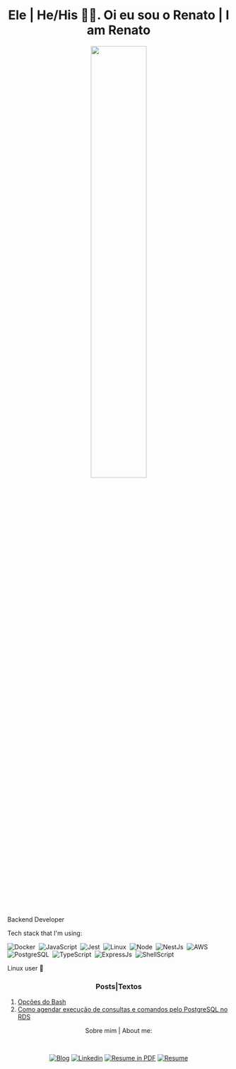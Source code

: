 <h1 align= "center"><b>Ele | He/His 🙋‍♂️. Oi eu sou o Renato | I am Renato </b></h1>
<p align="center"><img width=50% src="https://media.giphy.com/media/IThjAlJnD9WNO/giphy.gif"></p>

Backend Developer

Tech stack that I'm using:  

![Docker](https://img.shields.io/badge/-Docker-099cec?style=flat&logoColor=fff&logo=docker)&nbsp;
![JavaScript](https://img.shields.io/badge/-JavaScript-FEAE32?style=flat&logoColor=fff&logo=javascript)&nbsp;
![Jest](https://img.shields.io/badge/-jest-%23C21325?&style=flat&logo=jest&logoColor=red)&nbsp;
![Linux](https://img.shields.io/badge/-Linux-f2930d?style=flat&logoColor=fff&logo=linux)&nbsp;
![Node](https://img.shields.io/badge/-Node.js-5B9856?style=flat&logoColor=fff&logo=node.js)&nbsp;
![NestJs](https://img.shields.io/badge/-Nest.js-ea2845?style=flat&logoColor=fff&logo=nestjs)&nbsp;
![AWS](https://img.shields.io/badge/AWS%20-%23FF9900.svg?&style=flat&logo=amazon-aws&logoColor=232F3E)&nbsp; 
![PostgreSQL](https://img.shields.io/badge/-PostgreSQL-336791?style=flat&logoColor=fff&logo=postgresql)&nbsp;
![TypeScript](https://img.shields.io/badge/-TypeScript-007ACC?style=flat&logoColor=fff&logo=typescript)&nbsp;
![ExpressJs](https://img.shields.io/badge/Express.js-404D59?style=flat&logo=express&logoColor=white)&nbsp;
![ShellScript](https://img.shields.io/badge/Shell_Script-121011?style=flat&logo=gnu-bash&logoColor=white)&nbsp;

Linux user 🐧

<div>
   <h3 align="center">Posts|Textos</h3>

   1. [Opções do Bash](https://dev.to/renatoassis01/opcoes-do-bash-40e9)
   2. [Como agendar execução de consultas e comandos pelo PostgreSQL no RDS](https://dev.to/renatoassis01/como-agendar-execucao-de-consultas-e-comandos-pelo-postgresql-no-rds-4b1c)
</div>

<div>
   <p align="center">Sobre mim | About me:</p><br>
   <p align="center">
       <a href="https://dev.to/renatoassis01"><img alt="Blog" src="https://img.shields.io/badge/-DEV.to-000?style=for-the-badge&logo=dev.to&logoColor=white"></a>
      <a href="https://www.linkedin.com/in/renatoassis"><img alt="Linkedin" src="https://img.shields.io/badge/-LinkedIn-blue?style=for-the-badge&logo=Linkedin&logoColor=white"></a>
     <a target="_blank" rel="noopener noreferrer" href="https://drive.google.com/file/d/1amDGaSEG0EzvFcCpQDNWKGOQelmTHb3r/view"><img alt="Resume in PDF" src="https://img.shields.io/static/v1?label=PDF&message=RESUME(portuguese)&color=red&style=for-the-badge&logo=adobe"></a>
     <a target="_blank" rel="noopener noreferrer" href="https://www.notion.so/renatoassis01/Resume-bb2fc25d433d400bb432e4c65e3276e8"><img alt="Resume" src="https://img.shields.io/static/v1?label=Page&message=RESUME(portuguese)&color=black&style=for-the-badge&logo=notion"></a>
   </p>
</div>


